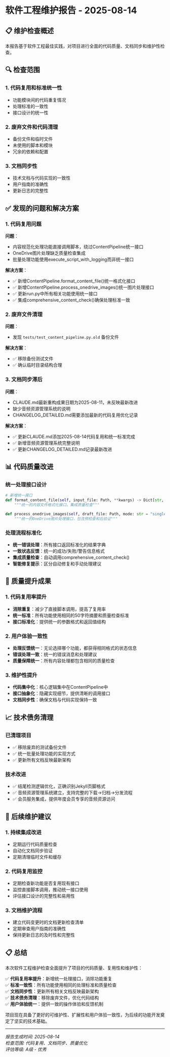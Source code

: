 # 软件工程维护报告 - 2025-08-14

## 📋 维护检查概述

本报告基于软件工程最佳实践，对项目进行全面的代码质量、文档同步和维护性检查。

## 🔍 检查范围

### 1. 代码复用和标准统一性
- 功能模块间的代码重复情况
- 处理标准的一致性
- 接口设计的统一性

### 2. 废弃文件和代码清理
- 备份文件和临时文件
- 未使用的脚本和模块
- 冗余的依赖和配置

### 3. 文档同步性
- 技术文档与代码实现的一致性
- 用户指南的准确性
- 更新日志的完整性

## ✅ 发现的问题和解决方案

### 1. 代码复用问题
**问题**：
- 内容规范化处理功能直接调用脚本，绕过ContentPipeline统一接口
- OneDrive图片处理缺乏质量检查集成
- 批量处理功能使用execute_script_with_logging而非统一接口

**解决方案**：
- ✅ 新增ContentPipeline.format_content_file()统一格式化接口
- ✅ 新增ContentPipeline.process_onedrive_images()统一图片处理接口
- ✅ 更新run.py中所有相关功能使用统一接口
- ✅ 集成comprehensive_content_check()确保处理标准一致

### 2. 废弃文件清理
**问题**：
- 发现 `tests/test_content_pipeline.py.old` 备份文件

**解决方案**：
- ✅ 移除备份测试文件
- ✅ 确认临时目录结构合理

### 3. 文档同步滞后
**问题**：
- CLAUDE.md最新重构成果日期为2025-08-11，未反映最新改进
- 缺少音频资源管理系统的说明
- CHANGELOG_DETAILED.md需要添加最新的代码复用优化记录

**解决方案**：
- ✅ 更新CLAUDE.md添加2025-08-14代码复用和统一标准完成
- ✅ 新增音频资源管理系统完整说明
- ✅ 更新CHANGELOG_DETAILED.md记录最新改进

## 📊 代码质量改进

### 统一处理接口设计
```python
# 新增统一接口
def format_content_file(self, input_file: Path, **kwargs) -> Dict[str, Any]:
    """统一的内容文件格式化接口，集成质量检查"""

def process_onedrive_images(self, draft_file: Path, mode: str = "single") -> Dict[str, Any]:
    """统一的OneDrive图片处理接口，包含预检查和后验证"""
```

### 处理流程标准化
- **统一错误处理**：所有接口返回标准化的结果字典
- **一致状态反馈**：统一的成功/失败/警告信息格式
- **集成质量检查**：自动调用comprehensive_content_check()
- **智能修复提示**：区分自动修复和手动处理建议

## 🎯 质量提升成果

### 1. 代码复用率提升
- **消除重复**：减少了直接脚本调用，提高了复用率
- **统一标准**：所有功能使用相同的50字符摘要和质量检查标准
- **接口标准化**：提供统一的参数格式和返回值结构

### 2. 用户体验一致性
- **处理反馈统一**：无论选择哪个功能，都获得相同格式的状态信息
- **错误处理一致**：统一的错误消息和处理建议
- **质量保障统一**：所有内容处理都包含相同的质量检查

### 3. 维护性提升
- **代码集中化**：核心逻辑集中在ContentPipeline中
- **接口抽象化**：隐藏实现细节，提供清晰的调用接口
- **文档同步性**：确保文档与代码实现保持一致

## 📈 技术债务清理

### 已清理项目
- ✅ 移除废弃的测试备份文件
- ✅ 统一批量处理功能的实现方式
- ✅ 更新所有文档反映最新架构

### 技术改进
- ✅ 结尾检测逻辑优化，正确识别Jekyll页脚格式
- ✅ 音频资源管理系统建立，支持完整的下载→归档→分发流程
- ✅ 会员服务集成，提供年度会员专享的音频资源访问

## 🔮 后续维护建议

### 1. 持续集成改进
- 定期运行代码质量检查
- 自动化文档同步验证
- 定期清理临时文件和缓存

### 2. 代码复用监控
- 定期检查新功能是否复用现有接口
- 监控直接脚本调用，推动统一接口使用
- 评估接口设计的完整性和易用性

### 3. 文档维护流程
- 建立代码变更时的文档更新检查清单
- 定期审查用户指南的准确性
- 保持更新日志的及时性和完整性

## 📋 总结

本次软件工程维护检查全面提升了项目的代码质量、复用性和维护性：

✅ **代码复用率提升**：新增统一处理接口，消除功能重复  
✅ **标准一致性**：所有功能使用相同的处理标准和质量检查  
✅ **文档同步性**：更新所有相关文档反映最新架构  
✅ **技术债务清理**：移除废弃文件，优化代码结构  
✅ **用户体验统一**：提供一致的操作体验和反馈机制  

项目现在具备了更好的可维护性、扩展性和用户体验一致性，为后续的功能开发奠定了坚实的技术基础。

---
*报告生成时间: 2025-08-14*  
*检查范围: 代码复用、文档同步、质量优化*  
*评估等级: A级 - 优秀*